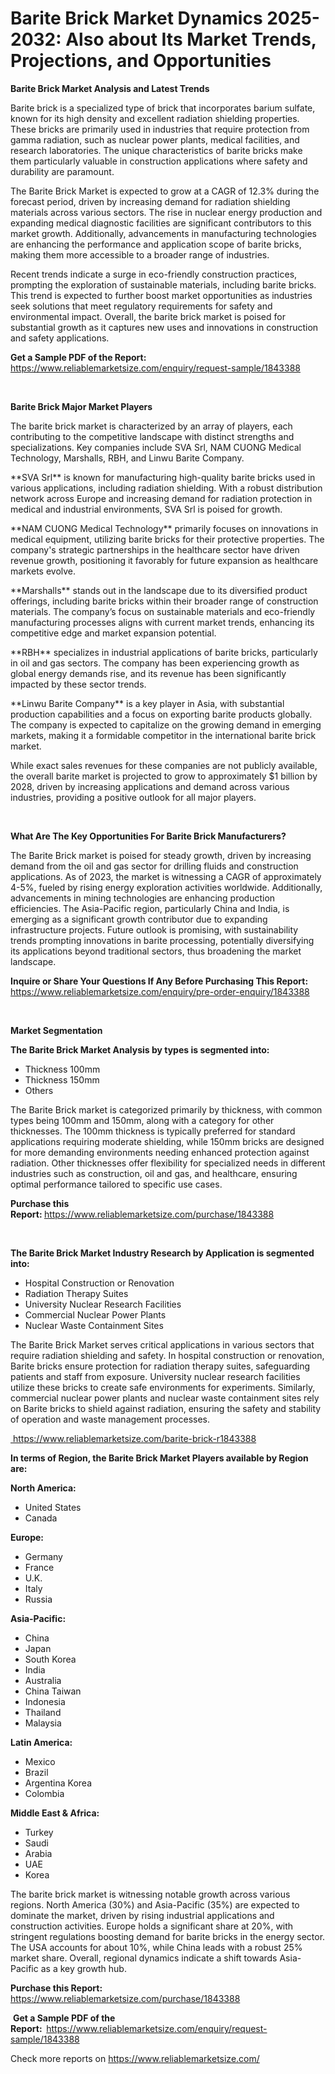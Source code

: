 <p><h1>Barite Brick Market Dynamics 2025-2032: Also about Its Market Trends, Projections, and Opportunities</h1></p><p><strong>Barite Brick Market Analysis and Latest Trends</strong></p>
<p><p>Barite brick is a specialized type of brick that incorporates barium sulfate, known for its high density and excellent radiation shielding properties. These bricks are primarily used in industries that require protection from gamma radiation, such as nuclear power plants, medical facilities, and research laboratories. The unique characteristics of barite bricks make them particularly valuable in construction applications where safety and durability are paramount.</p><p>The Barite Brick Market is expected to grow at a CAGR of 12.3% during the forecast period, driven by increasing demand for radiation shielding materials across various sectors. The rise in nuclear energy production and expanding medical diagnostic facilities are significant contributors to this market growth. Additionally, advancements in manufacturing technologies are enhancing the performance and application scope of barite bricks, making them more accessible to a broader range of industries. </p><p>Recent trends indicate a surge in eco-friendly construction practices, prompting the exploration of sustainable materials, including barite bricks. This trend is expected to further boost market opportunities as industries seek solutions that meet regulatory requirements for safety and environmental impact. Overall, the barite brick market is poised for substantial growth as it captures new uses and innovations in construction and safety applications.</p></p>
<p><strong>Get a Sample PDF of the Report:&nbsp;</strong> <a href="https://www.reliablemarketsize.com/enquiry/request-sample/1843388?utm_campaign=973&utm_medium=2&utm_source=Github&utm_content=ia&utm_term=03022025&utm_id=barite-brick">https://www.reliablemarketsize.com/enquiry/request-sample/1843388</a></p>
<p>&nbsp;</p>
<p><strong>Barite Brick Major Market Players</strong></p>
<p><p>The barite brick market is characterized by an array of players, each contributing to the competitive landscape with distinct strengths and specializations. Key companies include SVA Srl, NAM CUONG Medical Technology, Marshalls, RBH, and Linwu Barite Company.</p><p>**SVA Srl** is known for manufacturing high-quality barite bricks used in various applications, including radiation shielding. With a robust distribution network across Europe and increasing demand for radiation protection in medical and industrial environments, SVA Srl is poised for growth.</p><p>**NAM CUONG Medical Technology** primarily focuses on innovations in medical equipment, utilizing barite bricks for their protective properties. The company's strategic partnerships in the healthcare sector have driven revenue growth, positioning it favorably for future expansion as healthcare markets evolve.</p><p>**Marshalls** stands out in the landscape due to its diversified product offerings, including barite bricks within their broader range of construction materials. The company’s focus on sustainable materials and eco-friendly manufacturing processes aligns with current market trends, enhancing its competitive edge and market expansion potential.</p><p>**RBH** specializes in industrial applications of barite bricks, particularly in oil and gas sectors. The company has been experiencing growth as global energy demands rise, and its revenue has been significantly impacted by these sector trends.</p><p>**Linwu Barite Company** is a key player in Asia, with substantial production capabilities and a focus on exporting barite products globally. The company is expected to capitalize on the growing demand in emerging markets, making it a formidable competitor in the international barite brick market.</p><p>While exact sales revenues for these companies are not publicly available, the overall barite market is projected to grow to approximately $1 billion by 2028, driven by increasing applications and demand across various industries, providing a positive outlook for all major players.</p></p>
<p>&nbsp;</p>
<p><strong>What Are The Key Opportunities For Barite Brick Manufacturers?</strong></p>
<p><p>The Barite Brick market is poised for steady growth, driven by increasing demand from the oil and gas sector for drilling fluids and construction applications. As of 2023, the market is witnessing a CAGR of approximately 4-5%, fueled by rising energy exploration activities worldwide. Additionally, advancements in mining technologies are enhancing production efficiencies. The Asia-Pacific region, particularly China and India, is emerging as a significant growth contributor due to expanding infrastructure projects. Future outlook is promising, with sustainability trends prompting innovations in barite processing, potentially diversifying its applications beyond traditional sectors, thus broadening the market landscape.</p></p>
<p><strong>Inquire or Share Your Questions If Any Before Purchasing This Report:</strong> <a href="https://www.reliablemarketsize.com/enquiry/pre-order-enquiry/1843388?utm_campaign=973&utm_medium=2&utm_source=Github&utm_content=ia&utm_term=03022025&utm_id=barite-brick">https://www.reliablemarketsize.com/enquiry/pre-order-enquiry/1843388</a></p>
<p>&nbsp;</p>
<p><strong>Market Segmentation</strong></p>
<p><strong>The Barite Brick Market Analysis by types is segmented into:</strong></p>
<p><ul><li>Thickness 100mm</li><li>Thickness 150mm</li><li>Others</li></ul></p>
<p><p>The Barite Brick market is categorized primarily by thickness, with common types being 100mm and 150mm, along with a category for other thicknesses. The 100mm thickness is typically preferred for standard applications requiring moderate shielding, while 150mm bricks are designed for more demanding environments needing enhanced protection against radiation. Other thicknesses offer flexibility for specialized needs in different industries such as construction, oil and gas, and healthcare, ensuring optimal performance tailored to specific use cases.</p></p>
<p><strong>Purchase this Report:&nbsp;</strong><a href="https://www.reliablemarketsize.com/purchase/1843388?utm_campaign=973&utm_medium=2&utm_source=Github&utm_content=ia&utm_term=03022025&utm_id=barite-brick">https://www.reliablemarketsize.com/purchase/1843388</a></p>
<p>&nbsp;</p>
<p><strong>The Barite Brick Market Industry Research by Application is segmented into:</strong></p>
<p><ul><li>Hospital Construction or Renovation</li><li>Radiation Therapy Suites</li><li>University Nuclear Research Facilities</li><li>Commercial Nuclear Power Plants</li><li>Nuclear Waste Containment Sites</li></ul></p>
<p><p>The Barite Brick Market serves critical applications in various sectors that require radiation shielding and safety. In hospital construction or renovation, Barite bricks ensure protection for radiation therapy suites, safeguarding patients and staff from exposure. University nuclear research facilities utilize these bricks to create safe environments for experiments. Similarly, commercial nuclear power plants and nuclear waste containment sites rely on Barite bricks to shield against radiation, ensuring the safety and stability of operation and waste management processes.</p></p>
<p><a href="https://www.reliablemarketsize.com/barite-brick-r1843388?utm_campaign=973&utm_medium=2&utm_source=Github&utm_content=ia&utm_term=03022025&utm_id=barite-brick">&nbsp;https://www.reliablemarketsize.com/barite-brick-r1843388</a></p>
<p><strong>In terms of Region, the Barite Brick Market Players available by Region are:</strong></p>
<p>
    <p> <strong> North America: </strong>
        <ul>
            <li>United States</li>
            <li>Canada</li>
        </ul>
        </p> 
    <p> <strong> Europe: </strong>
        <ul>
            <li>Germany</li>
            <li>France</li>
            <li>U.K.</li>
            <li>Italy</li>
            <li>Russia</li>
        </ul>
        </p> 
    <p> <strong> Asia-Pacific: </strong>
        <ul>
            <li>China</li>
            <li>Japan</li>
            <li>South Korea</li>
            <li>India</li>
            <li>Australia</li>
            <li>China Taiwan</li>
            <li>Indonesia</li>
            <li>Thailand</li>
            <li>Malaysia</li>
        </ul>
        </p> 
    <p> <strong> Latin America: </strong>
        <ul>
            <li>Mexico</li>
            <li>Brazil</li>
            <li>Argentina Korea</li>
            <li>Colombia</li>
        </ul>
        </p> 
    <p> <strong> Middle East & Africa: </strong>
        <ul>
            <li>Turkey</li>
            <li>Saudi</li>
            <li>Arabia</li>
            <li>UAE</li>
            <li>Korea</li>
        </ul>
    </p>
    </p>
<p><p>The barite brick market is witnessing notable growth across various regions. North America (30%) and Asia-Pacific (35%) are expected to dominate the market, driven by rising industrial applications and construction activities. Europe holds a significant share at 20%, with stringent regulations boosting demand for barite bricks in the energy sector. The USA accounts for about 10%, while China leads with a robust 25% market share. Overall, regional dynamics indicate a shift towards Asia-Pacific as a key growth hub.</p></p>
<p><strong>Purchase this Report: </strong><a href="https://www.reliablemarketsize.com/purchase/1843388?utm_campaign=973&utm_medium=2&utm_source=Github&utm_content=ia&utm_term=03022025&utm_id=barite-brick">https://www.reliablemarketsize.com/purchase/1843388</a></p>
<p>&nbsp;<strong>Get a Sample PDF of the Report:&nbsp;&nbsp;</strong><a href="https://www.reliablemarketsize.com/enquiry/request-sample/1843388?utm_campaign=973&utm_medium=2&utm_source=Github&utm_content=ia&utm_term=03022025&utm_id=barite-brick">https://www.reliablemarketsize.com/enquiry/request-sample/1843388</a></p>
<p><strong></strong></p>
<p>Check more reports on <a href="https://www.reliablemarketsize.com/?utm_campaign=973&utm_medium=2&utm_source=Github&utm_content=ia&utm_term=03022025&utm_id=barite-brick">https://www.reliablemarketsize.com/</a></p>